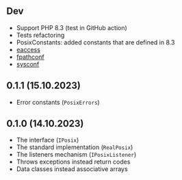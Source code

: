 ## Dev

* Support PHP 8.3 (test in GitHub action)
* Tests refactoring
* PosixConstants: added constants that are defined in 8.3
* [eaccess](https://www.php.net/manual/ru/function.posix-eaccess.php)
* [fpathconf](https://www.php.net/manual/en/function.posix-fpathconf.php)
* [sysconf](https://www.php.net/manual/en/function.posix-sysconf.php)

## 0.1.1 (15.10.2023)

* Error constants (`PosixErrors`)

## 0.1.0 (14.10.2023)

* The interface (`IPosix`)
* The standard implementation (`RealPosix`)
* The listeners mechanism (`IPosixListener`)
* Throws exceptions instead return codes
* Data classes instead associative arrays
